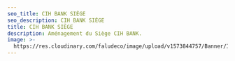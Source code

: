 ```yaml
---
seo_title: CIH BANK SIÈGE
seo_description: CIH BANK SIÈGE
title: CIH BANK SIÈGE
description: Aménagement du Siège CIH BANK.
image: >-
  https://res.cloudinary.com/faludeco/image/upload/v1573844757/Banner/IMG_1144_ghqinw.jpg
---
```


